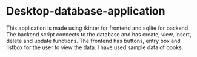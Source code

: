 # Desktop-database-application
This application is made using tkinter for frontend and sqlite for backend. The backend script connects to the database and has create, view, insert, delete and update functions. The frontend has buttons, entry box and listbox for the user to view the data. I have used sample data of books.
